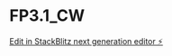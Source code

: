 # FP3.1_CW

[Edit in StackBlitz next generation editor ⚡️](https://stackblitz.com/~/github.com/sanjayxzz/FP3.1_CW)